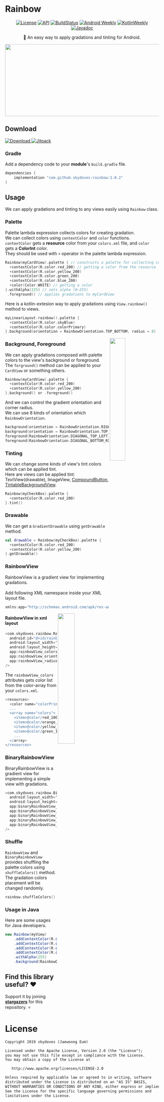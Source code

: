 # Rainbow

<p align="center">
  <a href="https://opensource.org/licenses/Apache-2.0"><img alt="License" src="https://img.shields.io/badge/License-Apache%202.0-blue.svg"/></a>
  <a href="https://android-arsenal.com/api?level=16"><img alt="API" src="https://img.shields.io/badge/API-16%2B-brightgreen.svg?style=flat"/></a>
  <a href="https://travis-ci.org/skydoves/Rainbow"><img alt="BuildStatus" src="https://travis-ci.org/skydoves/Rainbow.svg?branch=master"/></a>
   <a href="https://androidweekly.net/issues/issue-398"><img alt="Android Weekly" src="https://img.shields.io/badge/Android%20Weekly-%23398-orange"/></a>
  <a href="https://us12.campaign-archive.com/?u=f39692e245b94f7fb693b6d82&id=febdf46615"><img alt="KotlinWeekly" src="https://img.shields.io/badge/KotlinWeekly-%23165-4E71E6"/></a>
  <a href="https://skydoves.github.io/libraries/rainbow/javadoc/rainbow/com.skydoves.rainbow/index.html"><img alt="Javadoc" src="https://img.shields.io/badge/Javadoc-Rainbow-yellow"/></a>
</p>

<p align="center">
🌈 An easy way to apply gradations and tinting for Android.
</p>

<p align="center">
<img src="https://user-images.githubusercontent.com/24237865/63633474-2a597800-c684-11e9-8aa3-db99575c73e0.png" width="694" height="235"/>
</p>

## Download
[![Download](https://api.bintray.com/packages/devmagician/maven/rainbow/images/download.svg) ](https://bintray.com/devmagician/maven/rainbow/_latestVersion)
[![Jitpack](https://jitpack.io/v/skydoves/Rainbow.svg)](https://jitpack.io/#skydoves/Rainbow)
### Gradle
Add a dependency code to your **module**'s `build.gradle` file.
```gradle
dependencies {
    implementation "com.github.skydoves:rainbow:1.0.2"
}
```

## Usage
We can apply gradations and tinting to any views easily using `Rainbow` class.

### Palette
Palette lambda expression collects colors for creating gradation.<br>
We can collect colors using `contextColor` and `color` functions.<br>
`contextColor` gets a __resource__ color from your `colors.xml` file, and `color` gets a __ColorInt__ color.<br>
They should be used with `+` operator in the palette lambda expression.

```kotlin
Rainbow(myCardView).palette { // constructs a palette for collecting colors.
  +contextColor(R.color.red_200) // getting a color from the resource
  +contextColor(R.color.yellow_200)
  +contextColor(R.color.green_200)
  +contextColor(R.color.blue_200)
  +color(Color.WHITE) // getting a color
}.withAlpha(225) // sets alpha (0~255)
 .foreground() // applies gradations to myCardView
```

Here is a kotlin-extesion way to apply gradations using `View.rainbow()` method to views.

```kotlin
myLinearLayout.rainbow().palette {
  +contextColor(R.color.skyBlue)
  +contextColor(R.color.colorPrimary)
}.background(orientation = RainbowOrientation.TOP_BOTTOM, radius = 8)
```

<img src="https://user-images.githubusercontent.com/24237865/63633706-6c37ed80-c687-11e9-9316-b29530c7f1a8.jpg" align="right" width="32%"/>

### Background, Foreground
We can apply gradations composed with palette colors to the view's background or foreground.<br>
The `forground()` method can be applied to your `CardView` or something others.

```kotlin
Rainbow(myCardView).palette {
  +contextColor(R.color.red_200)
  +contextColor(R.color.yellow_200)
}.background() or .foreground()
```

And we can control the gradient orientation and corner radius. <br>
We can use 8 kinds of orientation which `RainbowOrientation`.
```kotlin
background(orientation = RainbowOrientation.RIGHT_LEFT, radius = 8)
background(orientation = RainbowOrientation.TOP_BOTTOM, radius = 8)
foreground(RainbowOrientation.DIAGONAL_TOP_LEFT, 8)
foreground(RainbowOrientation.DIAGONAL_BOTTOM_RIGHT, 8)
```

### Tinting
We can change some kinds of view's tint colors which can be applied tint.<br>
Here are views can be applied tint: TextView(drawable), ImageView, [CompoundButton](https://developer.android.com/reference/android/widget/CompoundButton), [TintableBackgroundView](https://developer.android.com/reference/androidx/core/view/TintableBackgroundView).

```kotlin
Rainbow(myCheckBox).palette {
  +contextColor(R.color.red_200)
}.tint()
```

### Drawable
We can get a `GradientDrawable` using `getDrawable` method. <br>

```kotlin
val drawable = Rainbow(myCheckBox).palette {
  +contextColor(R.color.red_200)
  +contextColor(R.color.yellow_200)
}.getDrawable()
```

### RainbowView
RainbowView is a gradient view for implementing gradations. <br><br>
Add following XML namespace inside your XML layout file.

```gradle
xmlns:app="http://schemas.android.com/apk/res-auto"
```

<img src="https://user-images.githubusercontent.com/24237865/63634479-f8e7a900-c691-11e9-99b7-c40651a593f0.gif" align="right" width="33%"/>

#### RainbowView in xml layout
```gradle
<com.skydoves.rainbow.RainbowView
  android:id="@+id/rainbow"
  android:layout_width="match_parent"
  android:layout_height="match_parent"
  app:rainbowView_colors="@array/colors" // colors for gradient.
  app:rainbowView_orientation="left_right" // gradient orientation.
  app:rainbowView_radius="12dp" // corner radius.
/>
```

The `rainbowView_colors` attributes gets color list from the color-array from your `colors.xml`.

```gradle
<resources>
  <color name="colorPrimary">#C51162</color>
  ...
  <array name="colors">
    <item>@color/red_100</item>
    <item>@color/orange_100</item>
    <item>@color/yellow_100</item>
    <item>@color/green_100</item>
    ...
  </array>
</resources>
```

### BinaryRainbowView
BinaryRainbowView is a gradient view for implementing a simple view with gradations.

```gradle
<com.skydoves.rainbow.BinaryRainbowView
  android:layout_width="match_parent"
  android:layout_height="80dp"
  app:binaryRainbowView_startColor="@color/md_green_100" // starting color of the gradient.
  app:binaryRainbowView_centerColor="@color/white" // center color of the gradient.
  app:binaryRainbowView_endColor="@color/skyBlue" // end color of the gradient.
  app:binaryRainbowView_orientation="bottom_top" // gradient orientation.
  app:binaryRainbowView_radius="12dp" // corner radius
/>
```

### Shuffle
`RainbowView` and `BinaryRainbowView` provides shuffling the palette colors using `shuffleColors()` method. The gradation colors placement will be changed randomly.
```kotlin
rainbow.shuffleColors()
```

### Usage in Java
Here are some usages for Java developers.

```java
new Rainbow(myView)
    .addContextColor(R.color.red_100)
    .addContextColor(R.color.orange_100)
    .addContextColor(R.color.yellow_100)
    .addContextColor(R.color.green_100)
    .withAlpha(255)
    .background(RainbowOrientation.RIGHT_LEFT, 8);
```

## Find this library useful? :heart:
Support it by joining __[stargazers](https://github.com/skydoves/Rainbow/stargazers)__ for this repository. :star:

# License
```xml
Copyright 2019 skydoves (Jaewoong Eum)

Licensed under the Apache License, Version 2.0 (the "License");
you may not use this file except in compliance with the License.
You may obtain a copy of the License at

   http://www.apache.org/licenses/LICENSE-2.0

Unless required by applicable law or agreed to in writing, software
distributed under the License is distributed on an "AS IS" BASIS,
WITHOUT WARRANTIES OR CONDITIONS OF ANY KIND, either express or implied.
See the License for the specific language governing permissions and
limitations under the License.
